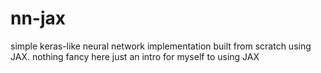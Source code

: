 # nn-jax
simple keras-like neural network implementation built from scratch using JAX. nothing fancy here just an intro for myself to using JAX
